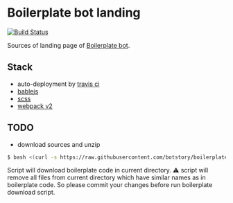 # Boilerplate bot landing
[![Build Status](https://travis-ci.org/botstory/boilerplate-bot-landing.svg?branch=develop)](https://travis-ci.org/botstory/boilerplate-bot-landing)

Sources of landing page of
[Boilerplate bot](https://github.com/botstory/boilerplate-bot).

## Stack

- auto-deployment by
[travis ci](https://gist.github.com/domenic/ec8b0fc8ab45f39403dd)
- [bablejs](https://babeljs.io/)
- [scss](http://sass-lang.com/)
- [webpack v2](https://webpack.github.io/)

## TODO

- download sources and unzip

```bash
$ bash <(curl -s https://raw.githubusercontent.com/botstory/boilerplate-bot-landing/feature/help/scripts/download-sources.sh)
```

Script will download boilerplate code in current directory.
:warning: script will remove all files from current directory which have
similar names as in boilerplate code. So please commit your changes 
before run boilerplate download script.
